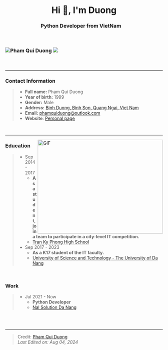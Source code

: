 <h1 align="center">
	Hi 👋, I'm Duong
</h1>

<h3 align="center">
	Python Developer from VietNam
	<img src="https://icons.iconarchive.com/icons/custom-icon-design/all-country-flag/16/Vietnam-Flag-icon.png" width="16" height="16">
<h3>

<br>

<p align="left">
	<img src="https://komarev.com/ghpvc/?username=phamquiduong&label=Profile%20views&color=0e75b6&style=flat" alt="Pham Qui Duong" />
	<img src="https://img.shields.io/github/followers/phamquiduong?label=Follow" />
</p>

<br>

---

### Contact Information
> - **Full name:** Pham Qui Duong
> - **Year of birth:** 1999
> - **Gender:** Male
> - **Address:** [Binh Duong, Binh Son, Quang Ngai, Viet Nam](https://maps.app.goo.gl/asHjSnJ8Qu7hzeyF9)
> - **Email:** [phamquiduong@outlook.com](mailto:phamquiduong@outlook.com)
> - **Website**: [Personal page](https://phamquiduong.github.io/phamquiduong/)

<br>

---

<img align="right" top="500" height="300" width="400" alt="GIF" src="https://media.giphy.com/media/SWoSkN6DxTszqIKEqv/giphy.gif">

### Education
> - Sep 2014 - 2017
> 	- **As a student, join a team to participate in a city-level IT competition.**
> 	- <a href='http://tkp.edu.vn/' target='blank'>Tran Ky Phong High School</a>
> - Sep 2017 - 2023
> 	- **As a K17 student of the IT faculty.**
> 	- <a href = 'https://en.dut.udn.vn/' target='blank'>University of Science and Technology - The University of Da Nang</a>

<br>

### Work
> - Jul 2021 - Now
>	- **Python Developer**
>	- <a href='https://nals.vn/en/' target='blank'>Nal Solution Da Nang</a>

<br>


<br>

---

> Credit: [Pham Qui Duong](https://github.com/phamquiduong) <br>
> *Last Edited on: Aug 04, 2024*
